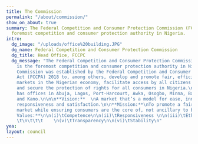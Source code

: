```yaml
---
title: The Commission
permalink: "/about/commission/"
show_on_about: true
summary: The Federal Competition and Consumer Protection Commission (FCCPC) is the
  foremost competition and consumer protection authority in Nigeria.
intro:
  dg_image: "/uploads/office%20building.JPG"
  dg_name: Federal Competition and Consumer Protection Commission
  dg_title: Head Office, FCCPC
  dg_message: "The Federal Competition and Consumer Protection Commission (FCCPC)
    is the foremost competition and consumer protection authority in Nigeria.\n\nThe
    Commission was established by the Federal Competition and Consumer Protection
    Act (FCCPA) 2018 to, among others, develop and promote fair, efficient and competitive
    markets in the Nigerian economy, facilitate access by all citizens to safe products,
    and secure the protection of rights for all consumers in Nigeria.\n\nFCCPC currently
    has offices in Abuja, Lagos, Port-Harcourt, Awka, Osogbo, Minna, Bauchi, Katsina
    and Kano.\n\n\n**Vision:**  \nA market that’s a model for ease, innovation, dynamism,
    responsiveness and satisfaction.\n\n**Mission:**\nTo promote a fair and vibrant
    market while ensuring consumers are the core of, not ancillary to business.\n\n**Core
    Values:**\n\n(i)\tCompetence\n\n(ii)\tResponsiveness \n\n(iii)\tEthics\n\n(iv)\tSensitivity
    \t\n\t\t\t    \n(v)\tTransparency\n\n(vi)\tStability\n"
yea: 
layout: council
---
```


 